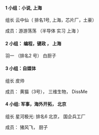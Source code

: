 #### 1 小组：小说, 上海

组长 云中仙（ 排名1号, 上海，芯片厂，土豪）

成员：游游荡荡 （半导体 实习 上海  ）



#### 2 小组： 编程，键政 ， 上海

羽一 （排名2 号） 白厨子



#### 3 小组：自媒体

组长  皮帅

成员： 黄猫（3号）， 三维生物， DissMe



#### 4 小组: 军事，海外开拓， 北京

组长 星河极光:  排名6    北京， 国企兵工厂

成员：  猪风飞， 厨子 

















